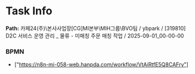 # Task Info

**Path:** 카페24(주)\본사사업장\[CG]MI본부\MIH그룹\BVO팀 / ybpark / [319810] D2C 서비스 운영 관리 _ 물류 - 미매칭 주문 매칭 작업 / 2025-09-01_00-00-00

### BPMN
- ["https://n8n-mi-058-web.hanpda.com/workflow/VtAiRtfE5Q8CAFry"]

